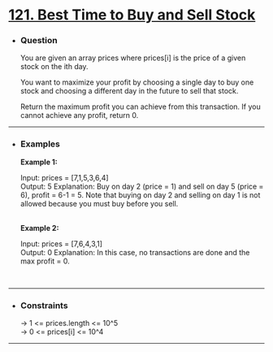 <a href="https://leetcode.com/problems/best-time-to-buy-and-sell-stock/"><h1>121. Best Time to Buy and Sell Stock</h1></a>

- <h3>Question</h3>
    You are given an array prices where prices[i] is the price of a given stock on the ith day.

    You want to maximize your profit by choosing a single day to buy one stock and choosing a different day in the future to sell that stock.

    Return the maximum profit you can achieve from this transaction. If you cannot achieve any profit, return 0.
<hr>

- <h3>Examples</h3>
    <div>
    <b>Example 1:</b>

    Input: prices = [7,1,5,3,6,4]<br>
    Output: 5
    Explanation: Buy on day 2 (price = 1) and sell on day 5 (price = 6), profit = 6-1 = 5.
    Note that buying on day 2 and selling on day 1 is not allowed because you must buy before you sell.
    </div>
    <br>
    <div>
    <b>Example 2:</b>

    Input: prices = [7,6,4,3,1]<br>
    Output: 0
    Explanation: In this case, no transactions are done and the max profit = 0.
    </div>
    <br>
<hr>

- <h3>Constraints</h3>
    → 1 <= prices.length <= 10^5 <br>
    → 0 <= prices[i] <= 10^4
<hr>